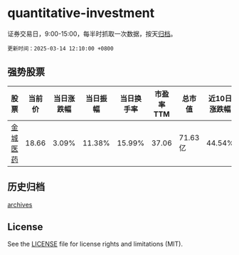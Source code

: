 # quantitative-investment

证券交易日，9:00-15:00，每半时抓取一次数据，按天[归档](archives)。

`更新时间：2025-03-14 12:10:00 +0800`

## 强势股票

|股票|当前价|当日涨跌幅|当日振幅|当日换手率|市盈率TTM|总市值|近10日涨跌幅|
|----|----|----|----|----|----|----|----|
|[金城医药](https://xueqiu.com/S/SZ300233)|18.66|3.09%|11.38%|15.99%|37.06|71.63亿|44.54%|

## 历史归档

[archives](archives)

## License

See the [LICENSE](LICENSE) file for license rights and limitations (MIT).